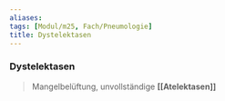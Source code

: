 ```yaml
---
aliases: 
tags: [Modul/m25, Fach/Pneumologie]
title: Dystelektasen
---
```

### Dystelektasen
> Mangelbelüftung, unvollständige **[[Atelektasen]]**